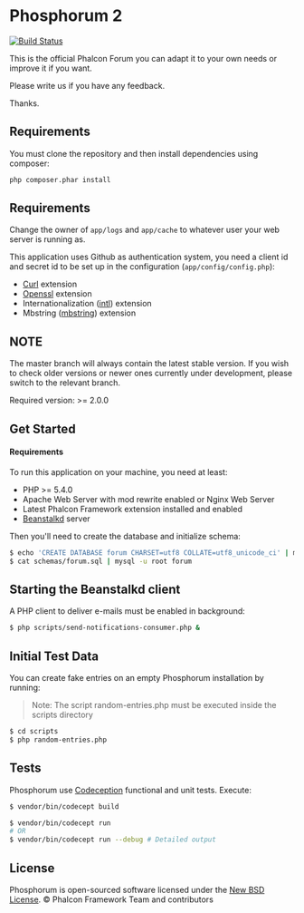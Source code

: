 Phosphorum 2
============

[![Build Status](https://secure.travis-ci.org/phalcon/forum.svg?branch=master)](http://travis-ci.org/phalcon/forum)

This is the official Phalcon Forum you can adapt it to your own needs or improve it if you want.

Please write us if you have any feedback.

Thanks.

Requirements
------------
You must clone the repository and then install dependencies using composer:

```bash
php composer.phar install
```

Requirements
------------
Change the owner of `app/logs` and `app/cache` to whatever user your web server is running as.

This application uses Github as authentication system, you need a client id and secret id
to be set up in the configuration (`app/config/config.php`):

* [Curl][1] extension
* [Openssl][2] extension
* Internationalization ([intl][3]) extension
* Mbstring ([mbstring][4]) extension

NOTE
----
The master branch will always contain the latest stable version. If you wish
to check older versions or newer ones currently under development, please
switch to the relevant branch.

Required version: >= 2.0.0

Get Started
-----------

#### Requirements

To run this application on your machine, you need at least:

* PHP >= 5.4.0
* Apache Web Server with mod rewrite enabled or Nginx Web Server
* Latest Phalcon Framework extension installed and enabled
* [Beanstalkd][5] server

Then you'll need to create the database and initialize schema:

```bash
$ echo 'CREATE DATABASE forum CHARSET=utf8 COLLATE=utf8_unicode_ci' | mysql -u root
$ cat schemas/forum.sql | mysql -u root forum
```

Starting the Beanstalkd client
------------------------------
A PHP client to deliver e-mails must be enabled in background:

```bash
$ php scripts/send-notifications-consumer.php &
```

Initial Test Data
-----------------
You can create fake entries on an empty Phosphorum installation by running:

> Note: The script random-entries.php must be executed inside the scripts directory

```bash
$ cd scripts
$ php random-entries.php
```

Tests
-----
Phosphorum use [Codeception][5] functional and unit tests. Execute:

```bash
$ vendor/bin/codecept build

$ vendor/bin/codecept run
# OR
$ vendor/bin/codecept run --debug # Detailed output
```

License
-------
Phosphorum is open-sourced software licensed under the [New BSD License][7]. © Phalcon Framework Team and contributors


[1]: http://php.net/manual/en/book.curl.php
[2]: http://php.net/manual/en/book.openssl.php
[3]: http://php.net/manual/en/book.intl.php
[4]: http://php.net/manual/en/book.mbstring.php
[5]: http://kr.github.io/beanstalkd/
[6]: http://codeception.com
[7]: https://github.com/phalcon/forum/blob/master/docs/LICENSE.md
